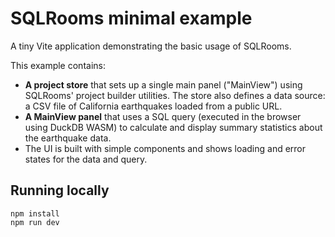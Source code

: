 # SQLRooms minimal example

A tiny Vite application demonstrating the basic usage of SQLRooms.

This example contains:

- **A project store** that sets up a single main panel ("MainView") using SQLRooms' project builder utilities. The store also defines a data source: a CSV file of California earthquakes loaded from a public URL.
- **A MainView panel** that uses a SQL query (executed in the browser using DuckDB WASM) to calculate and display summary statistics about the earthquake data.
- The UI is built with simple components and shows loading and error states for the data and query.

## Running locally

```
npm install
npm run dev
```
